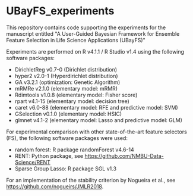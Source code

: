 # UBayFS_experiments

This repository contains code supporting the experiments for the manuscript entitled "A User-Guided Bayesian Framework for Ensemble Feature Selection in Life Science Applications (UBayFS)"

Experiments are performed on R v4.1.1 / R Studio v1.4 using the following software packages:
- DirichletReg v0.7-0 (Dirichlet distribution)
- hyper2 v2.0-1 (Hyperdirichlet distribution)
- GA v3.2.1 (optimization: Genetic Algorithm)
- mRMRe v2.1.0 (elementary model: mRMR)
- Rdimtools v1.0.8 (elementary model: Fisher score)
- rpart v4.1-15 (elementary model: decision tree)
- caret v6.0-88 (elementary model: RFE and predictive model: SVM)
- GSelection v0.1.0 (elementary model: HSIC)
- glmnet v4.1-2 (elementary model: Lasso and predictive model: GLM)

For experimental comparison with other state-of-the-art feature selectors (FS), the following software packages were used:
- random forest: R package randomForest v4.6-14
- RENT: Python package, see https://github.com/NMBU-Data-Science/RENT
- Sparse Group Lasso: R package SGL v1.3

For an implementation of the stability criterion by Nogueira et al., see https://github.com/nogueirs/JMLR2018.
